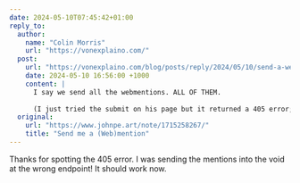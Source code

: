 ```yaml
---
date: 2024-05-10T07:45:42+01:00
reply_to:
  author:
    name: "Colin Morris"
    url: "https://vonexplaino.com/"
  post:
    url: "https://vonexplaino.com/blog/posts/reply/2024/05/10/send-a-webmention-pass-it-on.html"
    date: 2024-05-10 16:56:00 +1000
    content: |
      I say we send all the webmentions. ALL OF THEM. 
      
      (I just tried the submit on his page but it returned a 405 error; so if you need a manual tool try mention.tech)
  original:
    url: "https://www.johnpe.art/note/1715258267/"
    title: "Send me a (Web)mention"
---
```


Thanks for spotting the 405 error. I was sending the mentions into the void at the wrong endpoint! It should work now.